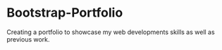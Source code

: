 # Bootstrap-Portfolio
Creating a portfolio to showcase my web developments skills as well as previous work.
